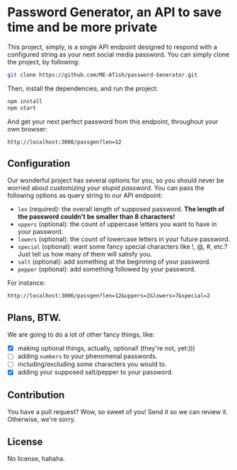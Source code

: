 # Password Generator, an API to save time and be more private

This project, simply, is a single API endpoint designed to respond with a configured string as your next social media password. You can simply clone the project, by following:

```bash
git clone https://github.com/ME-ATish/password-Generator.git
```

Then, install the dependencies, and run the project:

```bash
npm install
npm start
```

And get your next perfect password from this endpoint, throughout your own browser:

```http
http://localhost:3006/passgen?len=12
```

## Configuration

Our wonderful project has several options for you, so you should never be worried about _customizing your stupid password_. You can pass the following options as query string to our API endpoint:

- `len` (required): the overall length of supposed password. **The length of the password couldn't be smaller than 8 characters!**
- `uppers` (optional): the count of uppercase letters you want to have in your password.
- `lowers` (optional): the count of lowercase letters in your future password.
- `special` (optional): want some fancy special characters like !, @, #, etc.? Just tell us how many of them will satisfy you.
- `salt` (optional): add something at the beginning of your password.
- `pepper` (optional): add something followed by your password.

For instance:

```http
http://localhost:3006/passgen?len=12&uppers=2&lowers=7&special=2
```

## Plans, BTW.

We are going to do a lot of other fancy things, like:

- [X] making optional things, actually, optional! (they're not, yet:)))
- [ ] adding `numbers` to your phenomenal passwords.
- [ ] including/excluding some characters you would to.
- [X] adding your supposed salt/pepper to your password.

## Contribution

You have a pull request? Wow, so sweet of you! Send it so we can review it. Otherwise, we're sorry.

## License

No license, hahaha.

